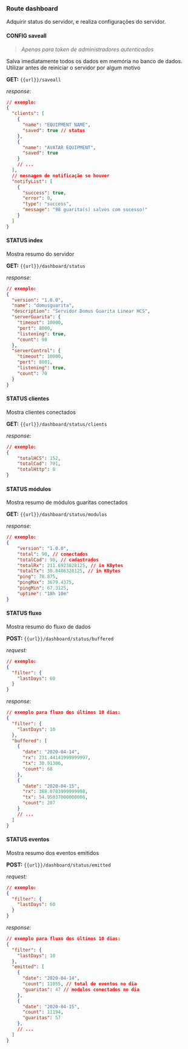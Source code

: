 ### Route dashboard
Adquirir status do servidor, e realiza configurações do servidor.

#### CONFIG saveall
> *Apenas para token de administradores autenticados*

Salva imediatamente todos os dados em memória no banco de dados.
Utilizar antes de reiniciar o servidor por algum motivo

**GET:** ```{{url}}/saveall```

*response:*
``` json
// exemplo:
{
  "clients": [
    {
      "name": "EQUIPMENT NAME",
      "saved": true // status
    },
    {
      "name": "AVATAR EQUIPMENT",
      "saved": true
    }
    // ...
  ],
  // mesnagem de notificação se houver
  "notifyList": [
    {
      "success": true,
      "error": 0,
      "type": "success",
      "message": "98 guarita(s) salvos com sucesso!"
    }
  ]
}
```

#### STATUS index
Mostra resumo do servidor

**GET:** ```{{url}}/dashboard/status```

*response:*
``` json
// exemplo:
{
  "version": "1.0.0",
  "name": "domusguarita",
  "description": "Servidor Domus Guarita Linear HCS",
  "serverGuarita": {
    "timeout": 10000,
    "port": 8000,
    "listening": true,
    "count": 98
  },
  "serverControl": {
    "timeout": 10000,
    "port": 8001,
    "listening": true,
    "count": 70
  }
}
```


#### STATUS clientes
Mostra clientes conectados

**GET:** ```{{url}}/dashboard/status/clients```

*response:*
``` json
// exemplo:
{
    "totalHCS": 152,
    "totalCad": 701,
    "totalHttp": 8
}
```

#### STATUS módulos
Mostra resumo de módulos guaritas conectados

**GET:** ```{{url}}/dashboard/status/modulos```

*response:*
``` json
// exemplo:
{
    "version": "1.0.0",
    "total": 90, // conectados
    "totalCad": 98, // cadastrados
    "totalRx": 211.6923828125, // in KBytes
    "totalTx": 30.8486328125, // in KBytes
    "ping": 78.875,
    "pingMax": 3679.4375,
    "pingMin": 67.3125,
    "uptime": "18h 10m"
}
```
#### STATUS fluxo
Mostra resumo do fluxo de dados

**POST:** ```{{url}}/dashboard/status/buffered```

*request:*
``` json
// exemplo:
{
  "filter": {
    "lastDays": 60
  }
}
```

*response:*
``` json
// exemplo para fluxo dos últimos 10 dias:
{
  "filter": {
    "lastDays": 10
  },
  "buffered": [
    {
      "date": "2020-04-14",
      "rx": 231.44141999999997,
      "tx": 30.91306,
      "count": 68
    },
    {
      "date": "2020-04-15",
      "rx": 388.0703999999998,
      "tx": 54.95037000000008,
      "count": 207
    }
    // ...
  ]
}
```
#### STATUS eventos
Mostra resumo dos eventos emitidos

**POST:** ```{{url}}/dashboard/status/emitted```

*request:*
``` json
// exemplo:
{
  "filter": {
    "lastDays": 60
  }
}
```

*response:*
``` json
// exemplo para fluxo dos últimos 10 dias:
{
  "filter": {
    "lastDays": 10
  },
  "emitted": [
    {
      "date": "2020-04-14",
      "count": 11055, // total de eventos no dia
      "guaritas": 47 // modulos conectados no dia
    },
    {
      "date": "2020-04-15",
      "count": 11194,
      "guaritas": 57
    },
    // ...
  ]
}
```

